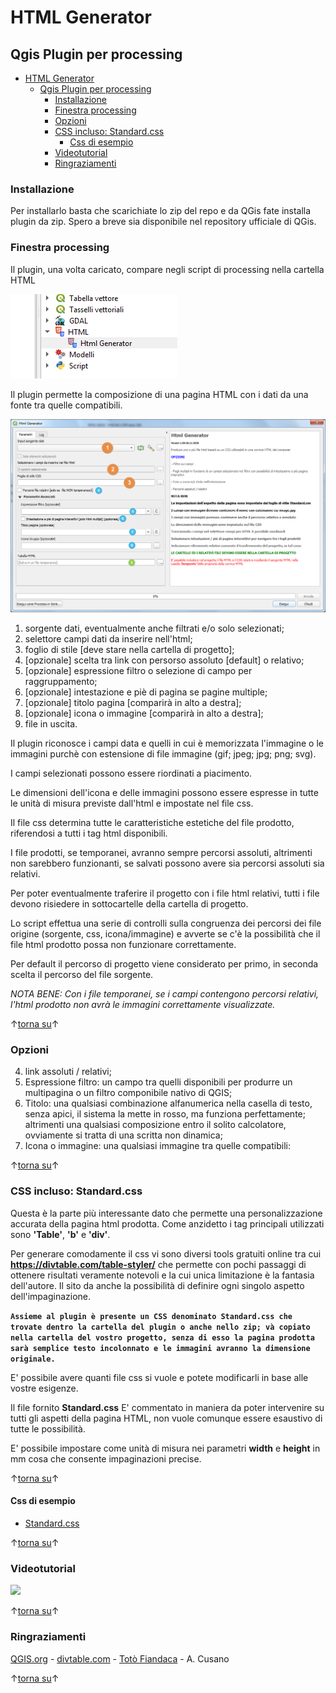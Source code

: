 #  HTML Generator
## Qgis Plugin per processing

<!-- TOC -->

- [HTML Generator](#html-generator)
  - [Qgis Plugin per processing](#qgis-plugin-per-processing)
    - [Installazione](#installazione)
    - [Finestra processing](#finestra-processing)
    - [Opzioni](#opzioni)
    - [CSS incluso: Standard.css](#css-incluso-standardcss)
      - [Css di esempio](#css-di-esempio)
    - [Videotutorial](#videotutorial)
    - [Ringraziamenti](#ringraziamenti)

<!-- /TOC -->

### Installazione
Per installarlo basta che scarichiate lo zip del repo e da QGis fate installa plugin da zip. 
Spero a breve sia disponibile nel repository ufficiale di QGis.

### Finestra processing
Il plugin, una volta caricato, compare negli script di processing nella cartella HTML

![uno](images/processing.png)

Il plugin permette la composizione di una pagina HTML con i dati da una fonte tra quelle compatibili.

![uno](images/finestra_annotata.png)

1. sorgente dati, eventualmente anche filtrati e/o solo selezionati;
2. selettore campi dati da inserire nell'html;
3. foglio di stile [deve stare nella cartella di progetto];
4. [opzionale] scelta tra link con persorso assoluto [default] o relativo;
5. [opzionale] espressione filtro o selezione di campo per raggruppamento;
6. [opzionale] intestazione e piè di pagina se pagine multiple;
7. [opzionale] titolo pagina [comparirà in alto a destra];
8. [opzionale] icona o immagine [comparirà in alto a destra];
9. file in uscita.

Il plugin riconosce i campi data e quelli in cui è memorizzata l'immagine o le immagini purchè con estensione di file immagine (gif; jpeg; jpg; png; svg).

I campi selezionati possono essere riordinati a piacimento.

Le dimensioni dell'icona e delle immagini possono essere espresse in tutte le unità di misura previste dall'html e impostate nel file css.

Il file css determina tutte le caratteristiche estetiche del file prodotto, riferendosi a tutti i tag html disponibili.

I file prodotti, se temporanei, avranno sempre percorsi assoluti, altrimenti non sarebbero funzionanti, se salvati possono avere sia percorsi assoluti sia relativi.

Per poter eventualmente traferire il progetto con i file html relativi, tutti i file devono risiedere in sottocartelle della cartella di progetto.

Lo script effettua una serie di controlli sulla congruenza dei percorsi dei file origine (sorgente, css, icona/immagine) e avverte se
c'è la possibilità che il file html prodotto possa non funzionare correttamente.

Per default il percorso di progetto viene considerato per primo, in seconda scelta il percorso del file sorgente.

_NOTA BENE: 
Con i file temporanei, se i campi contengono percorsi relativi, l'html prodotto non avrà le immagini correttamente visualizzate._

↑[torna su](#html-generator)↑

### Opzioni

4. link assoluti / relativi;
5. Espressione filtro: un campo tra quelli disponibili per produrre un multipagina o un filtro componibile nativo di QGIS;
6. Titolo: una qualsiasi combinazione alfanumerica nella casella di testo, senza apici, il sistema la mette in rosso, ma funziona perfettamente; altrimenti una qualsiasi composizione entro il solito calcolatore, ovviamente si tratta di una scritta non dinamica;
7. Icona o immagine: una qualsiasi immagine tra quelle compatibili:

↑[torna su](#html-generator)↑

### CSS incluso: Standard.css

Questa è la parte più interessante dato che permette una personalizzazione accurata della pagina html prodotta. Come anzidetto i tag principali utilizzati sono **'Table'**, **'b'** e **'div'**.

Per generare comodamente il css vi sono diversi tools gratuiti online tra cui **https://divtable.com/table-styler/** che permette con pochi passaggi di ottenere risultati veramente notevoli e la cui unica limitazione è la fantasia dell'autore. Il sito da anche la possibilità di definire ogni singolo aspetto dell'impaginazione.

**`Assieme al plugin è presente un CSS denominato Standard.css che trovate dentro la cartella del plugin o anche nello zip; và copiato nella cartella del vostro progetto, senza di esso la pagina prodotta sarà semplice testo incolonnato e le immagini avranno la dimensione originale.`**

E' possibile avere quanti file css si vuole e potete modificarli in base alle vostre esigenze.

Il file fornito **Standard.css** E' commentato in maniera da poter intervenire su tutti gli aspetti della pagina HTML, non vuole comunque essere esaustivo di tutte le possibilità.

E' possibile impostare come unità di misura nei parametri **width** e **height** in mm cosa che consente impaginazioni precise.

↑[torna su](#html-generator)↑

#### Css di esempio

* [Standard.css](Standard.css)

↑[torna su](#html-generator)↑

### Videotutorial
[![](https://img.youtube.com/vi/reoXJ7Pmk-I/0.jpg)](https://youtu.be/reoXJ7Pmk-I "HTML with CSS generator")

↑[torna su](#html-generator)↑

### Ringraziamenti
[QGIS.org](https://www.qgis.org/it/site/) - [divtable.com](https://divtable.com/table-styler/) - [Totò Fiandaca](https://pigrecoinfinito.com/) - A. Cusano


↑[torna su](#html-generator)↑